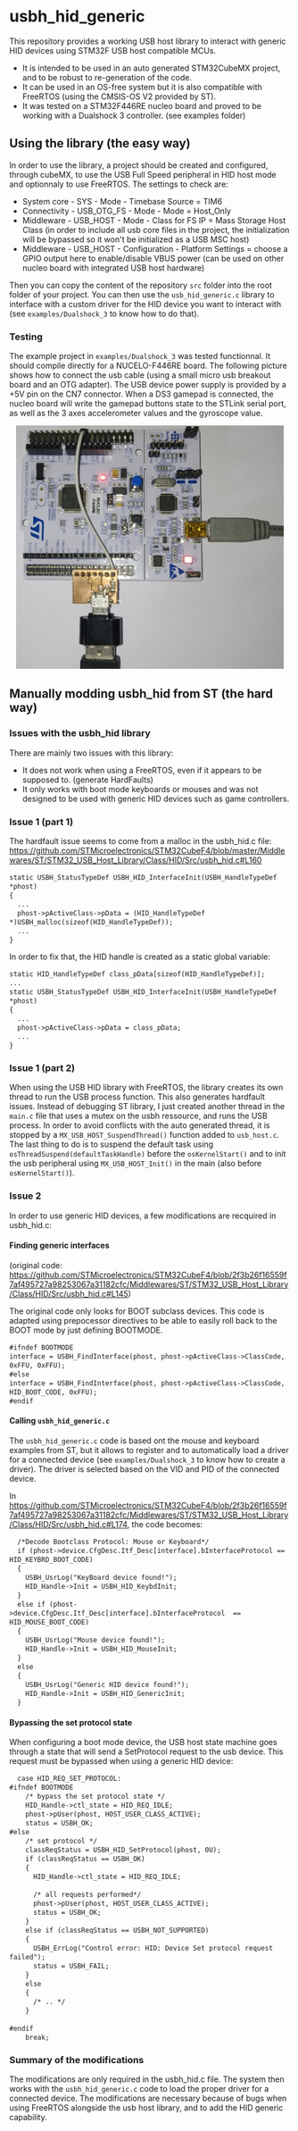 # usbh_hid_generic

This repository provides a working USB host library to interact with generic HID devices using STM32F USB host compatible MCUs.
* It is intended to be used in an auto generated STM32CubeMX project, and to be robust to re-generation of the code.
* It can be used in an OS-free system but it is also compatible with FreeRTOS (using the CMSIS-OS V2 provided by ST). 
* It was tested on a STM32F446RE nucleo board and proved to be working with a Dualshock 3 controller. (see examples folder)

## Using the library (the easy way)

In order to use the library, a project should be created and configured, through cubeMX, to use the USB Full Speed peripheral in HID host mode and optionnaly to use FreeRTOS. The settings to check are:
* System core - SYS - Mode - Timebase Source = TIM6
* Connectivity - USB_OTG_FS - Mode - Mode = Host_Only
* Middleware - USB_HOST - Mode - Class for FS IP = Mass Storage Host Class (in order to include all usb core files in the project, the initialization will be bypassed so it won't be initialized as a USB MSC host)
* Middleware - USB_HOST - Configuration - Platform Settings = choose a GPIO output here to enable/disable VBUS power (can be used on other nucleo board with integrated USB host hardware)

Then you can copy the content of the repository `src` folder into the root folder of your project. You can then use the `usb_hid_generic.c` library to interface with a custom driver for the HID device you want to interact with (see `examples/Dualshock_3` to know how to do that).

### Testing

The example project in `examples/Dualshock_3` was tested functionnal. It should compile directly for a NUCELO-F446RE board. The following picture shows how to connect the usb cable (using a small micro usb breakout board and an OTG adapter). The USB device power supply is provided by a +5V pin on the CN7 connector. When a DS3 gamepad is connected, the nucleo board will write the gamepad buttons state to the STLink serial port, as well as the 3 axes accelerometer values and the gyroscope value.

<p align="center">
  <img src="/ressources/wiring.jpg" alt="Wiring" width="480"/>
</p>

## Manually modding usbh_hid from ST (the hard way)
### Issues with the usbh_hid library
There are mainly two issues with this library:
* It does not work when using a FreeRTOS, even if it appears to be supposed to. (generate HardFaults)
* It only works with boot mode keyboards or mouses and was not designed to be used with generic HID devices such as game controllers.

### Issue 1 (part 1)

The hardfault issue seems to come from a malloc in the usbh_hid.c file:
https://github.com/STMicroelectronics/STM32CubeF4/blob/master/Middlewares/ST/STM32_USB_Host_Library/Class/HID/Src/usbh_hid.c#L160
```
static USBH_StatusTypeDef USBH_HID_InterfaceInit(USBH_HandleTypeDef *phost)
{
  ...
  phost->pActiveClass->pData = (HID_HandleTypeDef *)USBH_malloc(sizeof(HID_HandleTypeDef));
  ...
}
```
In order to fix that, the HID handle is created as a static global variable: 
```
static HID_HandleTypeDef class_pData[sizeof(HID_HandleTypeDef)];
...
static USBH_StatusTypeDef USBH_HID_InterfaceInit(USBH_HandleTypeDef *phost)
{
  ...
  phost->pActiveClass->pData = class_pData;
  ...
}
```

### Issue 1 (part 2)

When using the USB HID library with FreeRTOS, the library creates its own thread to run the USB process function. This also generates hardfault issues. Instead of debugging ST library, I just created another thread in the `main.c` file that uses a mutex on the usbh ressource, and runs the USB process. In order to avoid conflicts with the auto generated thread, it is stopped by a `MX_USB_HOST_SuspendThread()` function added to `usb_host.c`. The last thing to do is to suspend the default task using `osThreadSuspend(defaultTaskHandle)` before the `osKernelStart()` and to init the usb peripheral using `MX_USB_HOST_Init()` in the main (also before `osKernelStart()`).

### Issue 2

In order to use generic HID devices, a few modifications are recquired in usbh_hid.c:

#### Finding generic interfaces

(original code: https://github.com/STMicroelectronics/STM32CubeF4/blob/2f3b26f16559f7af495727a98253067a31182cfc/Middlewares/ST/STM32_USB_Host_Library/Class/HID/Src/usbh_hid.c#L145)

The original code only looks for BOOT subclass devices. This code is adapted using prepocessor directives to be able to easily roll back to the BOOT mode by just defining BOOTMODE.
```
#ifndef BOOTMODE
interface = USBH_FindInterface(phost, phost->pActiveClass->ClassCode, 0xFFU, 0xFFU);
#else
interface = USBH_FindInterface(phost, phost->pActiveClass->ClassCode, HID_BOOT_CODE, 0xFFU);
#endif
```

#### Calling `usbh_hid_generic.c`

The `usbh_hid_generic.c` code is based ont the mouse and keyboard examples from ST, but it allows to register and to automatically load a driver for a connected device (see `examples/Dualshock_3` to know how to create a driver). The driver is selected based on the VID and PID of the connected device.

In https://github.com/STMicroelectronics/STM32CubeF4/blob/2f3b26f16559f7af495727a98253067a31182cfc/Middlewares/ST/STM32_USB_Host_Library/Class/HID/Src/usbh_hid.c#L174, the code becomes:
```
  /*Decode Bootclass Protocol: Mouse or Keyboard*/
  if (phost->device.CfgDesc.Itf_Desc[interface].bInterfaceProtocol == HID_KEYBRD_BOOT_CODE)
  {
    USBH_UsrLog("KeyBoard device found!");
    HID_Handle->Init = USBH_HID_KeybdInit;
  }
  else if (phost->device.CfgDesc.Itf_Desc[interface].bInterfaceProtocol  == HID_MOUSE_BOOT_CODE)
  {
    USBH_UsrLog("Mouse device found!");
    HID_Handle->Init = USBH_HID_MouseInit;
  }
  else
  {
    USBH_UsrLog("Generic HID device found!");
    HID_Handle->Init = USBH_HID_GenericInit;
  }
```

#### Bypassing the set protocol state

When configuring a boot mode device, the USB host state machine goes through a state that will send a SetProtocol request to the usb device. This request must be bypassed when using a generic HID device:
```
  case HID_REQ_SET_PROTOCOL:
#ifndef BOOTMODE
    /* bypass the set protocol state */
    HID_Handle->ctl_state = HID_REQ_IDLE;
    phost->pUser(phost, HOST_USER_CLASS_ACTIVE);
    status = USBH_OK;
#else
    /* set protocol */
    classReqStatus = USBH_HID_SetProtocol(phost, 0U);
    if (classReqStatus == USBH_OK)
    {
      HID_Handle->ctl_state = HID_REQ_IDLE;

      /* all requests performed*/
      phost->pUser(phost, HOST_USER_CLASS_ACTIVE);
      status = USBH_OK;
    }
    else if (classReqStatus == USBH_NOT_SUPPORTED)
    {
      USBH_ErrLog("Control error: HID: Device Set protocol request failed");
      status = USBH_FAIL;
    }
    else
    {
      /* .. */
    }

#endif
    break;
```
### Summary of the modifications
The modifications are only required in the usbh_hid.c file. The system then works with the `usbh_hid_generic.c` code to load the proper driver for a connected device. The modifications are necessary because of bugs when using FreeRTOS alongside the usb host library, and to add the HID generic capability.



